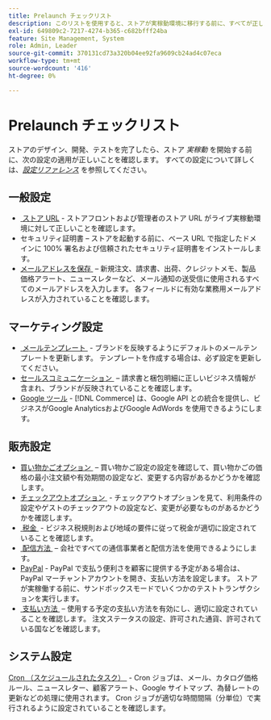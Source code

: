 ```yaml
---
title: Prelaunch チェックリスト
description: このリストを使用すると、ストアが実稼動環境に移行する前に、すべてが正しいことを確認するために必要な設定を確認できます。
exl-id: 649809c2-7217-4274-b365-c682bfff24ba
feature: Site Management, System
role: Admin, Leader
source-git-commit: 370131cd73a320b04ee92fa9609cb24ad4c07eca
workflow-type: tm+mt
source-wordcount: '416'
ht-degree: 0%

---
```


# Prelaunch チェックリスト

ストアのデザイン、開発、テストを完了したら、ストア _実稼動_ を開始する前に、次の設定の適用が正しいことを確認します。 すべての設定について詳しくは、[_設定リファレンス_](../configuration-reference/guide-overview.md) を参照してください。

## 一般設定

- [&#x200B; ストア URL](../stores-purchase/store-urls.md) - ストアフロントおよび管理者のストア URL がライブ実稼動環境に対して正しいことを確認します。
- セキュリティ証明書 – ストアを起動する前に、ベース URL で指定したドメインに 100% 署名および信頼されたセキュリティ証明書をインストールします。
- [&#x200B; メールアドレスを保存 &#x200B;](../getting-started/store-details.md#store-email-addresses) – 新規注文、請求書、出荷、クレジットメモ、製品価格アラート、ニュースレターなど、メール通知の送受信に使用されるすべてのメールアドレスを入力します。 各フィールドに有効な業務用メールアドレスが入力されていることを確認します。

## マーケティング設定

- [&#x200B; メールテンプレート &#x200B;](../systems/email-templates.md) - ブランドを反映するようにデフォルトのメールテンプレートを更新します。 テンプレートを作成する場合は、必ず設定を更新してください。
- [&#x200B; セールスコミュニケーション &#x200B;](../stores-purchase/introduction.md#order-management-and-operations) – 請求書と梱包明細に正しいビジネス情報が含まれ、ブランドが反映されていることを確認します。
- [Google ツール &#x200B;](../merchandising-promotions/google-tools.md) - [!DNL Commerce] は、Google API との統合を提供し、ビジネスがGoogle AnalyticsおよびGoogle AdWords を使用できるようにします。

## 販売設定

- [&#x200B; 買い物かごオプション &#x200B;](../stores-purchase/cart-configuration.md) – 買い物かご設定の設定を確認して、買い物かごの価格の最小注文額や有効期間の設定など、変更する内容があるかどうかを確認します。
- [&#x200B; チェックアウトオプション &#x200B;](../stores-purchase/checkout-process.md#checkout-options) - チェックアウトオプションを見て、利用条件の設定やゲストのチェックアウトの設定など、変更が必要なものがあるかどうかを確認します。
- [&#x200B; 税金 &#x200B;](../stores-purchase/taxes.md) - ビジネス税規則および地域の要件に従って税金が適切に設定されていることを確認します。
- [&#x200B; 配信方法 &#x200B;](../stores-purchase/delivery.md) – 会社ですべての通信事業者と配信方法を使用できるようにします。
- [PayPal](../stores-purchase/paypal.md) - PayPal で支払う便利さを顧客に提供する予定がある場合は、PayPal マーチャントアカウントを開き、支払い方法を設定します。 ストアが実稼働する前に、サンドボックスモードでいくつかのテストトランザクションを実行します。
- [&#x200B; 支払い方法 &#x200B;](../stores-purchase/payments.md) – 使用する予定の支払い方法を有効にし、適切に設定されていることを確認します。 注文ステータスの設定、許可された通貨、許可されている国などを確認します。

## システム設定

[Cron （スケジュールされたタスク） &#x200B;](../systems/cron.md) - Cron ジョブは、メール、カタログ価格ルール、ニュースレター、顧客アラート、Google サイトマップ、為替レートの更新などの処理に使用されます。 Cron ジョブが適切な時間間隔（分単位）で実行されるように設定されていることを確認します。
